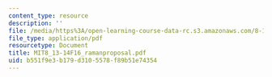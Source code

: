 ```yaml
---
content_type: resource
description: ''
file: /media/https%3A/open-learning-course-data-rc.s3.amazonaws.com/8-13-14-experimental-physics-i-ii-junior-lab-fall-2016-spring-2017/b551f9e3b179d3105578f89b51e74354_MIT8_13-14F16_ramanproposal.pdf
file_type: application/pdf
resourcetype: Document
title: MIT8_13-14F16_ramanproposal.pdf
uid: b551f9e3-b179-d310-5578-f89b51e74354
---
```

